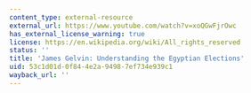 ```yaml
---
content_type: external-resource
external_url: https://www.youtube.com/watch?v=xoQGwFjrOwc
has_external_license_warning: true
license: https://en.wikipedia.org/wiki/All_rights_reserved
status: ''
title: 'James Gelvin: Understanding the Egyptian Elections'
uid: 53c1d01d-0f84-4e2a-9498-7ef734e939c1
wayback_url: ''
---
```

